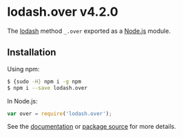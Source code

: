 # lodash.over v4.2.0

The [lodash](https://lodash.com/) method `_.over` exported as a [Node.js](https://nodejs.org/) module.

## Installation

Using npm:
```bash
$ {sudo -H} npm i -g npm
$ npm i --save lodash.over
```

In Node.js:
```js
var over = require('lodash.over');
```

See the [documentation](https://lodash.com/docs#over) or [package source](https://github.com/lodash/lodash/blob/4.2.0-npm-packages/lodash.over) for more details.
